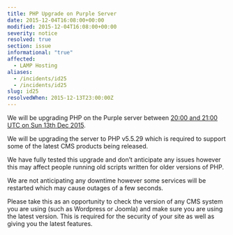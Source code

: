 ```yaml
---
title: PHP Upgrade on Purple Server
date: 2015-12-04T16:08:00+00:00
modified: 2015-12-04T16:08:00+00:00
severity: notice
resolved: true
section: issue
informational: "true"
affected:
  - LAMP Hosting
aliases:
  - /incidents/id25
  - /incidents/id25
slug: id25
resolvedWhen: 2015-12-13T23:00:00Z
---
```


We will be upgrading PHP on the Purple server between [20:00 and 21:00 UTC on Sun 13th Dec 2015](https://www.timeanddate.com/worldclock/fixedtime.html?iso=20151213T20&ah=1).

We will be upgrading the server to PHP v5.5.29 which is required to support some of the latest CMS products being released.

We have fully tested this upgrade and don’t anticipate any issues however this may affect people running old scripts written for older versions of PHP.

We are not anticipating any downtime however some services will be restarted which may cause outages of a few seconds.

Please take this as an opportunity to check the version of any CMS system you are using (such as Wordpress or Joomla) and make sure you are using the latest version.  This is required for the security of your site as well as giving you the latest features.

